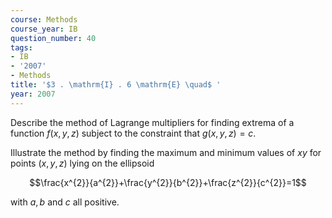 ```yaml
---
course: Methods
course_year: IB
question_number: 40
tags:
- IB
- '2007'
- Methods
title: '$3 . \mathrm{I} . 6 \mathrm{E} \quad$ '
year: 2007
---
```



Describe the method of Lagrange multipliers for finding extrema of a function $f(x, y, z)$ subject to the constraint that $g(x, y, z)=c$.

Illustrate the method by finding the maximum and minimum values of $x y$ for points $(x, y, z)$ lying on the ellipsoid

$$\frac{x^{2}}{a^{2}}+\frac{y^{2}}{b^{2}}+\frac{z^{2}}{c^{2}}=1$$

with $a, b$ and $c$ all positive.
